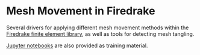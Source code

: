 # Mesh Movement in Firedrake

Several drivers for applying different mesh movement methods
within the [Firedrake finite element library](https://firedrakeproject.org/), as
well as tools for detecting mesh tangling.

[Jupyter notebooks](https://github.com/pyroteus/movement-notebooks) are also provided as training material.

